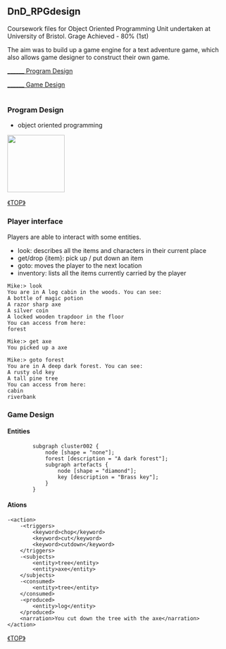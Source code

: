 <h2 id="top"> DnD_RPGdesign </h2>

Coursework files for Object Oriented Programming Unit undertaken at University of Bristol. Grage Achieved - 80% (1st)

The aim was to build up a game engine for a text adventure game, which also allows game designer to construct their own game.

<p></p>

<a class="outlines" href="#program-design">______ Program Design</a>

<a class="outlines" href="#game-design">______ Game Design</a>
<p></p>


#
<h3 id="program-design"> Program Design </h3>

- object oriented programming

<img src="images/2022-06-26_002032.png" height="130">

<a class="return" href="#top"> 《TOP》 </a>

### Player interface

Players are able to interact with some entities.
- look: describes all the items and characters in their current place
- get/drop {item}: pick up / put down an item 
- goto: moves the player to the next location
- inventory: lists all the items currently carried by the player

```
Mike:> look
You are in A log cabin in the woods. You can see:
A bottle of magic potion
A razor sharp axe
A silver coin
A locked wooden trapdoor in the floor
You can access from here:
forest

Mike:> get axe
You picked up a axe

Mike:> goto forest
You are in A deep dark forest. You can see:
A rusty old key
A tall pine tree
You can access from here:
cabin
riverbank

```
<h3 id="game-design"> Game Design </h3>

#### Entities

```
        subgraph cluster002 {
            node [shape = "none"];
            forest [description = "A dark forest"];
            subgraph artefacts {
                node [shape = "diamond"];
                key [description = "Brass key"];
            }
        }
```


#### Ations

```
-<action>
    -<triggers>
        <keyword>chop</keyword>
        <keyword>cut</keyword>
        <keyword>cutdown</keyword>
    </triggers>
    -<subjects>
        <entity>tree</entity>
        <entity>axe</entity>
    </subjects>
    -<consumed>
        <entity>tree</entity>
    </consumed>
    -<produced>
        <entity>log</entity>
    </produced>
    <narration>You cut down the tree with the axe</narration>
</action>
```

<a class="return" href="#top"> 《TOP》 </a>

